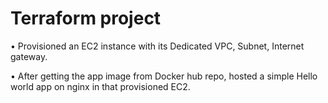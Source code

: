 # Terraform project

• Provisioned an EC2 instance with its Dedicated VPC, Subnet, Internet gateway.

• After getting the app image from Docker hub repo, hosted a simple Hello world app on nginx in that provisioned EC2.  
